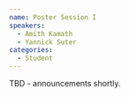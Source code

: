 ```yaml
---
name: Poster Session I
speakers:
  - Amith Kamath
  - Yannick Suter
categories:
  - Student
---
```


TBD - announcements shortly.